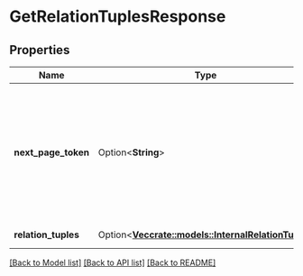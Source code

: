 # GetRelationTuplesResponse

## Properties

Name | Type | Description | Notes
------------ | ------------- | ------------- | -------------
**next_page_token** | Option<**String**> | The opaque token to provide in a subsequent request to get the next page. It is the empty string iff this is the last page. | [optional]
**relation_tuples** | Option<[**Vec<crate::models::InternalRelationTuple>**](InternalRelationTuple.md)> | relation tuples | [optional]

[[Back to Model list]](../README.md#documentation-for-models) [[Back to API list]](../README.md#documentation-for-api-endpoints) [[Back to README]](../README.md)


